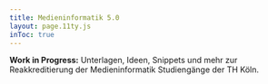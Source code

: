 ```yaml
---
title: Medieninformatik 5.0
layout: page.11ty.js
inToc: true
---
```


**Work in Progress:** Unterlagen, Ideen, Snippets und mehr zur Reakkreditierung der Medieninformatik Studiengänge der TH Köln. 